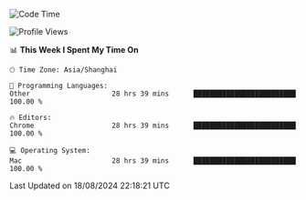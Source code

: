 <!--START_SECTION:waka-->
![Code Time](http://img.shields.io/badge/Code%20Time-2%2C645%20hrs-blue)

![Profile Views](http://img.shields.io/badge/Profile%20Views-0-blue)

📊 **This Week I Spent My Time On** 

```text
🕑︎ Time Zone: Asia/Shanghai

💬 Programming Languages: 
Other                    28 hrs 39 mins      █████████████████████████   100.00 % 

🔥 Editors: 
Chrome                   28 hrs 39 mins      █████████████████████████   100.00 % 

💻 Operating System: 
Mac                      28 hrs 39 mins      █████████████████████████   100.00 % 
```


 Last Updated on 18/08/2024 22:18:21 UTC
<!--END_SECTION:waka-->